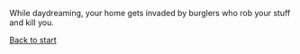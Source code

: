 While daydreaming, your home gets invaded by burglers who rob your stuff and kill you.

[Back to start](Start.md)
